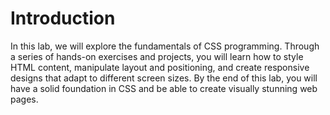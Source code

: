 # Introduction

In this lab, we will explore the fundamentals of CSS programming. Through a series of hands-on exercises and projects, you will learn how to style HTML content, manipulate layout and positioning, and create responsive designs that adapt to different screen sizes. By the end of this lab, you will have a solid foundation in CSS and be able to create visually stunning web pages.
